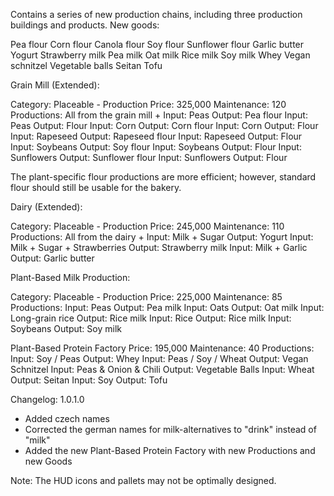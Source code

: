 Contains a series of new production chains, including three production buildings and products.
New goods:

Pea flour
Corn flour
Canola flour
Soy flour
Sunflower flour
Garlic butter
Yogurt
Strawberry milk
Pea milk
Oat milk
Rice milk
Soy milk
Whey
Vegan schnitzel
Vegetable balls
Seitan
Tofu

Grain Mill (Extended):

Category: Placeable - Production
Price: 325,000
Maintenance: 120
Productions: All from the grain mill +
Input: Peas
Output: Pea flour
Input: Peas
Output: Flour
Input: Corn
Output: Corn flour
Input: Corn
Output: Flour
Input: Rapeseed
Output: Rapeseed flour
Input: Rapeseed
Output: Flour
Input: Soybeans
Output: Soy flour
Input: Soybeans
Output: Flour
Input: Sunflowers
Output: Sunflower flour
Input: Sunflowers
Output: Flour

The plant-specific flour productions are more efficient; however, standard flour should still be usable for the bakery.

Dairy (Extended):

Category: Placeable - Production
Price: 245,000
Maintenance: 110
Productions: All from the dairy +
Input: Milk + Sugar
Output: Yogurt
Input: Milk + Sugar + Strawberries
Output: Strawberry milk
Input: Milk + Garlic
Output: Garlic butter

Plant-Based Milk Production:

Category: Placeable - Production
Price: 225,000
Maintenance: 85
Productions:
Input: Peas
Output: Pea milk
Input: Oats
Output: Oat milk
Input: Long-grain rice
Output: Rice milk
Input: Rice
Output: Rice milk
Input: Soybeans
Output: Soy milk

Plant-Based Protein Factory
Price: 195,000
Maintenance: 40
Productions:
Input: Soy / Peas
Output: Whey
Input: Peas / Soy / Wheat
Output: Vegan Schnitzel
Input: Peas & Onion & Chili
Output: Vegetable Balls
Input: Wheat
Output: Seitan
Input: Soy
Output: Tofu

Changelog:
1.0.1.0
- Added czech names
- Corrected the german names for milk-alternatives to "drink" instead of "milk"
- Added the new Plant-Based Protein Factory with new Productions and new Goods


Note: The HUD icons and pallets may not be optimally designed.